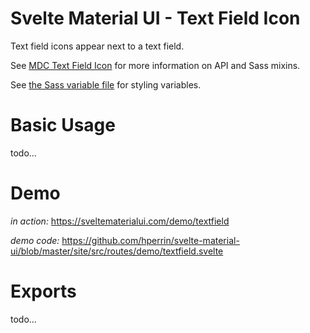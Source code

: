 # Svelte Material UI - Text Field Icon

Text field icons appear next to a text field.

See [MDC Text Field Icon](https://material.io/develop/web/components/input-controls/text-field/icon/) for more information on API and Sass mixins.

See [the Sass variable file](https://github.com/material-components/material-components-web/blob/v3.1.1/packages/mdc-textfield/icon/_variables.scss) for styling variables.

# Basic Usage

todo...

# Demo

*in action:* https://sveltematerialui.com/demo/textfield

*demo code:* https://github.com/hperrin/svelte-material-ui/blob/master/site/src/routes/demo/textfield.svelte

# Exports

todo...